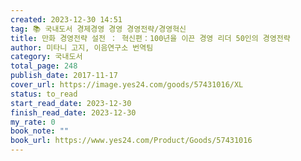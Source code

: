 ```yaml
---
created: 2023-12-30 14:51
tag: 📚 국내도서 경제경영 경영 경영전략/경영혁신
title: 만화 경영전략 설전 ： 혁신편：100년을 이끈 경영 리더 50인의 경영전략
author: 미타니 고지, 이음연구소 번역팀
category: 국내도서
total_page: 248
publish_date: 2017-11-17
cover_url: https://image.yes24.com/goods/57431016/XL
status: to_read
start_read_date: 2023-12-30
finish_read_date: 2023-12-30
my_rate: 0
book_note: ""
book_url: https://www.yes24.com/Product/Goods/57431016
---
```



